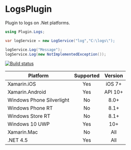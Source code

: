 # LogsPlugin
Plugin to logs on .Net platforms.  
```cs
using Plugin.Logs;

var logService = new LogService("log","C:\logs\");

logService.Log("Message");
logService.Log(new NotImplementedException());
```



[![Build status](https://ci.appveyor.com/api/projects/status/6b5nojsd4ex6gk70?svg=true)](https://ci.appveyor.com/project/jgiacomini/logsplugin)

|Platform|Supported|Version|
| ------------------- | :-----------: | :------------------: |
|Xamarin.iOS|Yes|iOS 7+|
|Xamarin.Android|Yes|API 10+|
|Windows Phone Silverlight|No|8.0+|
|Windows Phone RT|No|8.1+|
|Windows Store RT|No|8.1+|
|Windows 10 UWP|Yes|10+|
|Xamarin.Mac|No|All|
|.NET 4.5|Yes|All|
